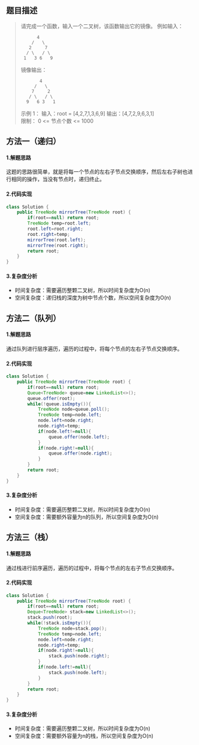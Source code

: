 ## 题目描述
> 请完成一个函数，输入一个二叉树，该函数输出它的镜像。
> 例如输入：
>
>           4   
>         /   \   
>        2     7  
>       / \   / \ 
>      1   3 6   9 
>  镜像输出：
>
>            4   
>          /   \  
>         7     2  
>        / \   / \ 
>       9   6 3   1
> 示例 1： 
> 输入：root = [4,2,7,1,3,6,9] 
> 输出：[4,7,2,9,6,3,1]  
> 限制： 
> 0 <= 节点个数 <= 1000

## 方法一（递归）
#### 1.解题思路
这题的思路很简单，就是将每一个节点的左右子节点交换顺序，然后左右子树也进行相同的操作，当没有节点时，递归终止。
#### 2.代码实现
```java
class Solution {
    public TreeNode mirrorTree(TreeNode root) {
        if(root==null) return root;
        TreeNode temp=root.left;
        root.left=root.right;
        root.right=temp;
        mirrorTree(root.left);
        mirrorTree(root.right);
        return root;
    }
}
```

#### 3.复杂度分析
 - 时间复杂度：需要遍历整颗二叉树，所以时间复杂度为O(n)
 - 空间复杂度：递归栈的深度为树中节点个数，所以空间复杂度为O(n)
## 方法二（队列）
#### 1.解题思路
通过队列进行层序遍历，遍历的过程中，将每个节点的左右子节点交换顺序。
#### 2.代码实现
```java
class Solution {
    public TreeNode mirrorTree(TreeNode root) {
        if(root==null) return root;
        Queue<TreeNode> queue=new LinkedList<>();
        queue.offer(root);
        while(!queue.isEmpty()){
            TreeNode node=queue.poll();
            TreeNode temp=node.left;
            node.left=node.right;
            node.right=temp;
            if(node.left!=null){
                queue.offer(node.left);
            }
            if(node.right!=null){
                queue.offer(node.right);
            }
        }
        return root;
    }
}
```

#### 3.复杂度分析
 - 时间复杂度：需要遍历整颗二叉树，所以时间复杂度为O(n)
 - 空间复杂度：需要额外容量为n的队列，所以空间复杂度为O(n)
## 方法三（栈）
#### 1.解题思路
通过栈进行前序遍历，遍历的过程中，将每个节点的左右子节点交换顺序。
#### 2.代码实现
```java
class Solution {
    public TreeNode mirrorTree(TreeNode root) {
        if(root==null) return root;
        Deque<TreeNode> stack=new LinkedList<>();
        stack.push(root);
        while(!stack.isEmpty()){
            TreeNode node=stack.pop();
            TreeNode temp=node.left;
            node.left=node.right;
            node.right=temp;
            if(node.right!=null){
                stack.push(node.right);
            }
            if(node.left!=null){
                stack.push(node.left);
            }
        }
        return root;
    }
}
```

#### 3.复杂度分析
 - 时间复杂度：需要遍历整颗二叉树，所以时间复杂度为O(n)
 - 空间复杂度：需要额外容量为n的栈，所以空间复杂度为O(n)

